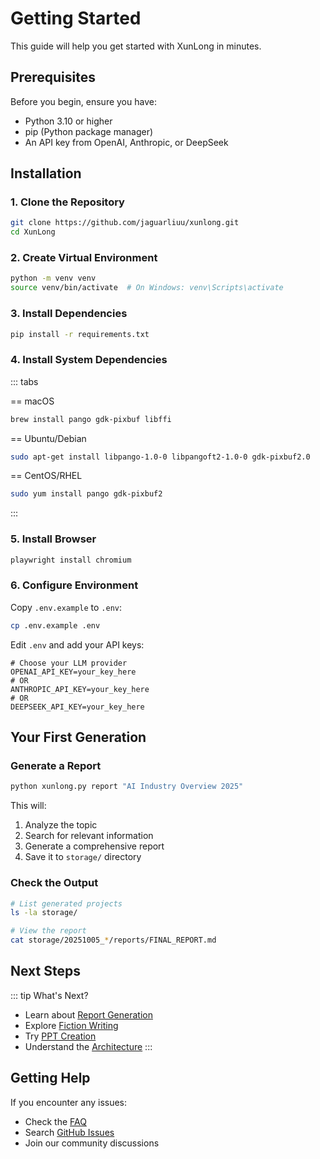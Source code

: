 # Getting Started

This guide will help you get started with XunLong in minutes.

## Prerequisites

Before you begin, ensure you have:

- Python 3.10 or higher
- pip (Python package manager)
- An API key from OpenAI, Anthropic, or DeepSeek

## Installation

### 1. Clone the Repository

```bash
git clone https://github.com/jaguarliuu/xunlong.git
cd XunLong
```

### 2. Create Virtual Environment

```bash
python -m venv venv
source venv/bin/activate  # On Windows: venv\Scripts\activate
```

### 3. Install Dependencies

```bash
pip install -r requirements.txt
```

### 4. Install System Dependencies

::: tabs

== macOS
```bash
brew install pango gdk-pixbuf libffi
```

== Ubuntu/Debian
```bash
sudo apt-get install libpango-1.0-0 libpangoft2-1.0-0 gdk-pixbuf2.0
```

== CentOS/RHEL
```bash
sudo yum install pango gdk-pixbuf2
```

:::

### 5. Install Browser

```bash
playwright install chromium
```

### 6. Configure Environment

Copy `.env.example` to `.env`:

```bash
cp .env.example .env
```

Edit `.env` and add your API keys:

```env
# Choose your LLM provider
OPENAI_API_KEY=your_key_here
# OR
ANTHROPIC_API_KEY=your_key_here
# OR
DEEPSEEK_API_KEY=your_key_here
```

## Your First Generation

### Generate a Report

```bash
python xunlong.py report "AI Industry Overview 2025"
```

This will:
1. Analyze the topic
2. Search for relevant information
3. Generate a comprehensive report
4. Save it to `storage/` directory

### Check the Output

```bash
# List generated projects
ls -la storage/

# View the report
cat storage/20251005_*/reports/FINAL_REPORT.md
```

## Next Steps

::: tip What's Next?
- Learn about [Report Generation](/guide/features/report)
- Explore [Fiction Writing](/guide/features/fiction)
- Try [PPT Creation](/guide/features/ppt)
- Understand the [Architecture](/guide/architecture)
:::

## Getting Help

If you encounter any issues:

- Check the [FAQ](/guide/faq)
- Search [GitHub Issues](https://github.com/jaguarliuu/xunlong/issues)
- Join our community discussions
